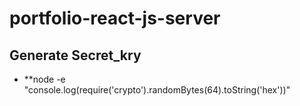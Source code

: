# portfolio-react-js-server

## Generate Secret_kry

- \*\*node -e "console.log(require('crypto').randomBytes(64).toString('hex'))"
